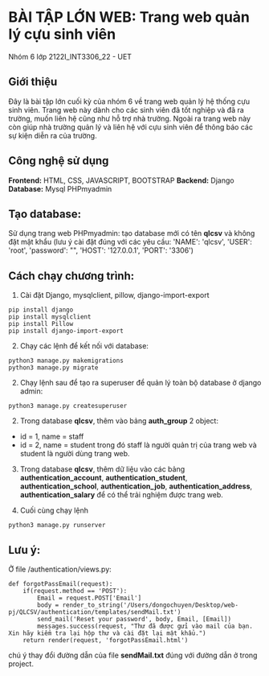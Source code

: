 # BÀI TẬP LỚN WEB: Trang web quản lý cựu sinh viên
Nhóm 6 lớp 2122I_INT3306_22 - UET

## Giới thiệu
Đây là bài tập lớn cuối kỳ của nhóm 6 về trang web quản lý hệ thống cựu sinh viên. Trang web này dành cho các sinh viên đã tốt nghiệp và đã ra trường, muốn liên hệ cũng như hỗ trợ nhà trường. Ngoài ra trang web này còn giúp nhà trường quản lý và liên hệ với cựu sinh viên để thông báo các sự kiện diễn ra của trường.

## Công nghệ sử dụng
**Frontend:** HTML, CSS, JAVASCRIPT, BOOTSTRAP
**Backend:** Django
**Database:** Mysql PHPmyadmin

## Tạo database:
Sử dụng trang web PHPmyadmin: tạo database mới có tên **qlcsv** và không đặt mật khẩu (lưu ý cài đặt đúng với các yêu cầu: 'NAME': 'qlcsv', 'USER': 'root', 'password': "", 'HOST': '127.0.0.1', 'PORT': '3306')

## Cách chạy chương trình:

1. Cài đặt Django, mysqlclient, pillow, django-import-export
```
pip install django
pip install mysqlclient
pip install Pillow
pip install django-import-export
```

2. Chạy các lệnh để kết nối với database:
```
python3 manage.py makemigrations
python3 manage.py migrate
```

2. Chạy lệnh sau để tạo ra superuser để quản lý toàn bộ database ở django admin:
```
python3 manage.py createsuperuser
```

2. Trong database **qlcsv**, thêm vào bảng **auth_group** 2 object: 
* id = 1, name = staff  
* id = 2, name = student
trong đó staff là người quản trị của trang web và student là người dùng trang web.

3. Trong database **qlcsv**, thêm dữ liệu vào các bảng **authentication_account**, **authentication_student**, **authentication_school**, **authentication_job**, **authentication_address**, **authentication_salary** để có thể trải nghiệm được trang web.

4. Cuối cùng chạy lệnh 
```
python3 manage.py runserver
```

## Lưu ý:
Ở file /authentication/views.py:
```
def forgotPassEmail(request):
    if(request.method == 'POST'):
        Email = request.POST['Email']
        body = render_to_string('/Users/dongochuyen/Desktop/web-pj/QLCSV/authentication/templates/sendMail.txt')
        send_mail('Reset your password', body, Email, [Email])
        messages.success(request, "Thư đã được gửi vào mail của bạn. Xin hãy kiểm tra lại hộp thư và cài đặt lại mật khẩu.")
    return render(request, 'forgotPassEmail.html')
```
chú ý thay đổi đường dẫn của file **sendMail.txt** đúng với đường dẫn ở trong project.


